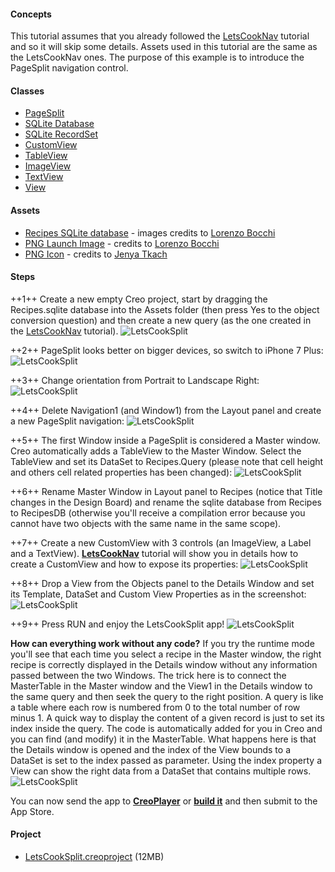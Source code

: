 #### Concepts
This tutorial assumes that you already followed the [LetsCookNav](lets-cook-nav.html) tutorial and so it will skip some details. Assets used in this tutorial are the same as the LetsCookNav ones. The purpose of this example is to introduce the PageSplit navigation control.

#### Classes
* [PageSplit](../classes/PageSplit.md)
* [SQLite Database](../classes/SQLiteDatabase.md)
* [SQLite RecordSet](../classes/SQLiteRecordSet.md)
* [CustomView](../classes/CustomView.md)
* [TableView](../classes/TableView.md)
* [ImageView](../classes/ImageView.md)
* [TextView](../classes/TextView.md)
* [View](../classes/View.md)

#### Assets
* [Recipes SQLite database](../assets/letscooknav_assets.zip) - images credits to [Lorenzo Bocchi](https://www.lorenzobocchi.com)
* [PNG Launch Image](../assets/letscooknav_assets.zip) - credits to [Lorenzo Bocchi](https://www.lorenzobocchi.com)
* [PNG Icon](../assets/letscooknav_assets.zip) - credits to [Jenya Tkach](https://dribbble.com/shots/338811-Cook)

#### Steps
++1++ Create a new empty Creo project, start by dragging the Recipes.sqlite database into the Assets folder (then press Yes to the object conversion question) and then create a new query (as the one created in the <a href="lets-cook-nav.html">LetsCookNav</a> tutorial).
![LetsCookSplit](../images/tutorials/lets-cook-split.png)

++2++ PageSplit looks better on bigger devices, so switch to iPhone 7 Plus:
![LetsCookSplit](../images/tutorials/lets-cook-split-2.png)

++3++ Change orientation from Portrait to Landscape Right:
![LetsCookSplit](../images/tutorials/lets-cook-split-3.png)

++4++ Delete Navigation1 (and Window1) from the Layout panel and create a new PageSplit navigation:
![LetsCookSplit](../images/tutorials/lets-cook-split-4.png)

++5++ The first Window inside a PageSplit is considered a Master window. Creo automatically adds a TableView to the Master Window. Select the TableView and set its DataSet to Recipes.Query (please note that cell height and others cell related properties has been changed):
![LetsCookSplit](../images/tutorials/lets-cook-split-5.png)

++6++ Rename Master Window in Layout panel to Recipes (notice that Title changes in the Design Board) and rename the sqlite database from Recipes to RecipesDB (otherwise you'll receive a compilation error because you cannot have two objects with the same name in the same scope).

++7++ Create a new CustomView with 3 controls (an ImageView, a Label and a TextView). **[LetsCookNav](lets-cook-nav.html)** tutorial will show you in details how to create a CustomView and how to expose its properties:
![LetsCookSplit](../images/tutorials/lets-cook-split-6.png)

++8++ Drop a View from the Objects panel to the Details Window and set its Template, DataSet and Custom View Properties as in the screenshot:
![LetsCookSplit](../images/tutorials/lets-cook-split-7.png)

++9++ Press RUN and enjoy the LetsCookSplit app!
![LetsCookSplit](../images/tutorials/lets-cook-split-8.png)

**How can everything work without any code?**
If you try the runtime mode you'll see that each time you select a recipe in the Master window, the right recipe is correctly displayed in the Details window without any information passed between the two Windows.
The trick here is to connect the MasterTable in the Master window and the View1 in the Details window to the same query and then seek the query to the right position.
A query is like a table where each row is numbered from 0 to the total number of row minus 1. A quick way to display the content of a given record is just to set its index inside the query. The code is automatically added for you in Creo and you can find (and modify) it in the MasterTable.
What happens here is that the Details window is opened and the index of the View bounds to a DataSet is set to the index passed as parameter. Using the index property a View can show the right data from a DataSet that contains multiple rows. 
![LetsCookSplit](../images/tutorials/lets-cook-split-9.png)

		
You can now send the app to **[CreoPlayer](../creo/creoplayer.md)** or **[build it](../creo/build-your-app.md)** and then submit to the App Store.

#### Project
* [LetsCookSplit.creoproject](../assets/letscooksplit.zip) (12MB)

